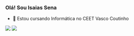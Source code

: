 ### Olá! Sou Isaias Sena



- 🔭 Estou cursando Informática no CEET Vasco Coutinho

<div>
   <a href="https://instagram.com/isaias__sena09" target="_blank"><img src="https://img.shields.io/badge/-Instagram-%23E4405F?style=for-the-badge&logo=instagram&logoColor=white" target="_blank"></a>
   <a href = "mailto:isaiassenna2004@gmail.com"><img src="https://img.shields.io/badge/-Gmail-%23333?style=for-the-badge&logo=gmail&logoColor=white" target="_blank"></a>
</div>
